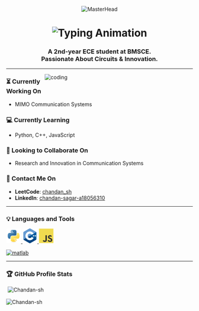  <p align="center">
  <img src="https://pbs.twimg.com/community_banner_img/1513986958229446671/wiKHoYSR?format=jpg&name=small" alt="MasterHead" />
</p> 

<h1 align="center">
    <img src="https://readme-typing-svg.herokuapp.com/?font=Righteous&size=35&center=true&vCenter=true&width=500&height=70&lines=Hi+👋%2C+I'm+Chandan+SH;Welcome+to+my+GitHub+profile!" alt="Typing Animation" />
</h1>

<h3 align="center">A 2nd-year ECE student at BMSCE.<br> Passionate About Circuits & Innovation.</h3>

---
<img align="right" alt="coding" width="400" src="https://imgur.com/LDSvEL5.png">


### ⏳ Currently Working On  
- MIMO Communication Systems  

### 💻 Currently Learning  
- Python, C++, JavaScript  

### 👯 Looking to Collaborate On  
- Research and Innovation in Communication Systems  

### 📱 Contact Me On  
- **LeetCode**: [chandan_sh](https://leetcode.com/u/chandan_sh/)  
- **LinkedIn**: [chandan-sagar-a18056310](https://www.linkedin.com/in/chandan-sagar-a18056310)  

---

### 💡 Languages and Tools  
<p align="left"> 
    <a href="https://www.python.org/" target="_blank" rel="noreferrer"> 
        <img src="https://raw.githubusercontent.com/devicons/devicon/master/icons/python/python-original.svg" alt="python" width="40" height="40"/> 
    </a> 
    <a href="https://www.cplusplus.com/" target="_blank" rel="noreferrer"> 
        <img src="https://raw.githubusercontent.com/devicons/devicon/master/icons/cplusplus/cplusplus-original.svg" alt="cplusplus" width="40" height="40"/> 
    </a> 
    <a href="https://developer.mozilla.org/en-US/docs/Web/JavaScript" target="_blank" rel="noreferrer"> 
        <img src="https://raw.githubusercontent.com/devicons/devicon/master/icons/javascript/javascript-original.svg" alt="javascript" width="40" height="40"/> 
    </a> 
  <p align="left">
  <a href="https://www.mathworks.com/products/matlab.html" target="_blank" rel="noreferrer">
    <img src="https://upload.wikimedia.org/wikipedia/commons/2/21/Matlab_Logo.png" alt="matlab" width="40" height="40"/>
  </a>
  
    
</p>

</p>

---

### 🏆 GitHub Profile Stats  
<p>&nbsp;<img align="center" src="https://github-readme-stats.vercel.app/api?username=Chandan-sh&show_icons=true&locale=en" alt="Chandan-sh" /></p>

<p><img align="center" src="https://github-readme-streak-stats.herokuapp.com/?user=Chandan-sh&" alt="Chandan-sh" /></p>
